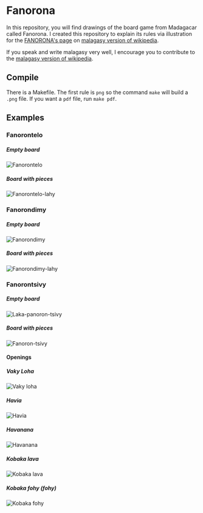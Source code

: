# Fanorona

In this repository, you will find drawings of the board game from
Madagacar called Fanorona. I created this repository to explain its
rules via illustration for the [FANORONA's
page](https://mg.wikipedia.org/wiki/Fanorona) on [malagasy version of
wikipedia](https://mg.wikipedia.org/wiki/Wikipedia:Fandraisana).

If you speak and write malagasy very well, I encourage you to
contribute to the [malagasy version of
wikipedia](https://mg.wikipedia.org/wiki/Wikipedia:Fandraisana).


## Compile

There is a Makefile. The first rule is `png` so the command `make`
will build a `.png` file. If you want a `pdf` file, run `make pdf`.


## Examples

### Fanorontelo

##### Empty board

![Fanorontelo](img/fanorontelo.png)

##### Board with pieces

![Fanorontelo-lahy](img/fanorontelo-lahy.png)

### Fanorondimy

##### Empty board

![Fanorondimy](img/fanorondimy.png)

##### Board with pieces

![Fanorondimy-lahy](img/fanorondimy-lahy.png)

### Fanorontsivy

##### Empty board

![Laka-panoron-tsivy](img/laka.png)

##### Board with pieces

![Fanoron-tsivy](img/fanoron-tsivy.png)

#### Openings

##### Vaky Loha

![Vaky loha](img/vaky_loha.png)

##### Havia

![Havia](img/havia.png)

##### Havanana

![Havanana](img/havanana.png)

##### Kobaka lava

![Kobaka lava](img/kobaka_lava.png)

##### Kobaka fohy (fohy)

![Kobaka fohy](img/kobaka_fohy.png)